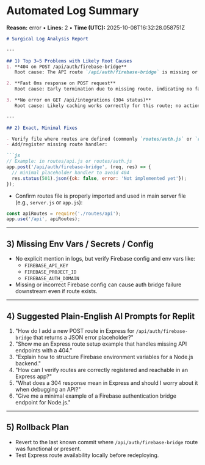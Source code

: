 # Automated Log Summary

**Reason:** error • **Lines:** 2 • **Time (UTC):** 2025-10-08T16:32:28.058751Z

<!-- fingerprint:e791ba37f4b0 -->

```markdown
# Surgical Log Analysis Report

---

## 1) Top 3–5 Problems with Likely Root Causes
1. **404 on POST /api/auth/firebase-bridge**  
   Root cause: The API route `/api/auth/firebase-bridge` is missing or not registered in the Express app.

2. **Fast 0ms response on POST request**  
   Root cause: Early termination due to missing route, indicating no fallback or middleware catching this path.

3. **No error on GET /api/integrations (304 status)**  
   Root cause: Likely caching works correctly for this route; no action required here (control check).

---

## 2) Exact, Minimal Fixes

- Verify file where routes are defined (commonly `routes/auth.js` or `routes/api.js`)  
- Add/register missing route handler:

```js
// Example: in routes/api.js or routes/auth.js
app.post('/api/auth/firebase-bridge', (req, res) => {
  // minimal placeholder handler to avoid 404
  res.status(501).json({ok: false, error: 'Not implemented yet'});
});
```

- Confirm routes file is properly imported and used in main server file (e.g., `server.js` or `app.js`):

```js
const apiRoutes = require('./routes/api');
app.use('/api', apiRoutes);
```

---

## 3) Missing Env Vars / Secrets / Config

- No explicit mention in logs, but verify Firebase config and env vars like:
  - `FIREBASE_API_KEY`
  - `FIREBASE_PROJECT_ID`
  - `FIREBASE_AUTH_DOMAIN`
- Missing or incorrect Firebase config can cause auth bridge failure downstream even if route exists.

---

## 4) Suggested Plain-English AI Prompts for Replit

1. "How do I add a new POST route in Express for `/api/auth/firebase-bridge` that returns a JSON error placeholder?"
2. "Show me an Express route setup example that handles missing API endpoints with a 404."
3. "Explain how to structure Firebase environment variables for a Node.js backend."
4. "How can I verify routes are correctly registered and reachable in an Express app?"
5. "What does a 304 response mean in Express and should I worry about it when debugging an API?"
6. "Give me a minimal example of a Firebase authentication bridge endpoint for Node.js."

---

## 5) Rollback Plan

- Revert to the last known commit where `/api/auth/firebase-bridge` route was functional or present.
- Test Express route availability locally before redeploying.
```
